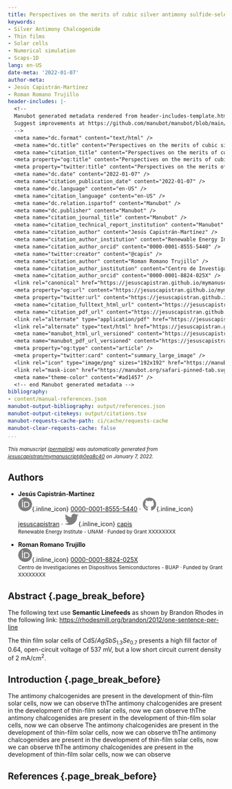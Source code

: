 ```yaml
---
title: Perspectives on the merits of cubic silver antimony sulfide-selenide thin films for solar cells
keywords:
- Silver Antimony Chalcogenide
- Thin films
- Solar cells
- Numerical simulation
- Scaps-1D
lang: en-US
date-meta: '2022-01-07'
author-meta:
- Jesús Capistrán-Martínez
- Roman Romano Trujillo
header-includes: |-
  <!--
  Manubot generated metadata rendered from header-includes-template.html.
  Suggest improvements at https://github.com/manubot/manubot/blob/main/manubot/process/header-includes-template.html
  -->
  <meta name="dc.format" content="text/html" />
  <meta name="dc.title" content="Perspectives on the merits of cubic silver antimony sulfide-selenide thin films for solar cells" />
  <meta name="citation_title" content="Perspectives on the merits of cubic silver antimony sulfide-selenide thin films for solar cells" />
  <meta property="og:title" content="Perspectives on the merits of cubic silver antimony sulfide-selenide thin films for solar cells" />
  <meta property="twitter:title" content="Perspectives on the merits of cubic silver antimony sulfide-selenide thin films for solar cells" />
  <meta name="dc.date" content="2022-01-07" />
  <meta name="citation_publication_date" content="2022-01-07" />
  <meta name="dc.language" content="en-US" />
  <meta name="citation_language" content="en-US" />
  <meta name="dc.relation.ispartof" content="Manubot" />
  <meta name="dc.publisher" content="Manubot" />
  <meta name="citation_journal_title" content="Manubot" />
  <meta name="citation_technical_report_institution" content="Manubot" />
  <meta name="citation_author" content="Jesús Capistrán-Martínez" />
  <meta name="citation_author_institution" content="Renewable Energy Institute - UNAM" />
  <meta name="citation_author_orcid" content="0000-0001-8555-5440" />
  <meta name="twitter:creator" content="@capis" />
  <meta name="citation_author" content="Roman Romano Trujillo" />
  <meta name="citation_author_institution" content="Centro de Investigaciones en Dispositivos Semiconductores - BUAP" />
  <meta name="citation_author_orcid" content="0000-0001-8824-025X" />
  <link rel="canonical" href="https://jesuscapistran.github.io/mymanuscript/" />
  <meta property="og:url" content="https://jesuscapistran.github.io/mymanuscript/" />
  <meta property="twitter:url" content="https://jesuscapistran.github.io/mymanuscript/" />
  <meta name="citation_fulltext_html_url" content="https://jesuscapistran.github.io/mymanuscript/" />
  <meta name="citation_pdf_url" content="https://jesuscapistran.github.io/mymanuscript/manuscript.pdf" />
  <link rel="alternate" type="application/pdf" href="https://jesuscapistran.github.io/mymanuscript/manuscript.pdf" />
  <link rel="alternate" type="text/html" href="https://jesuscapistran.github.io/mymanuscript/v/0ea8c40383eb57b9f569812b35b276f73438a7e4/" />
  <meta name="manubot_html_url_versioned" content="https://jesuscapistran.github.io/mymanuscript/v/0ea8c40383eb57b9f569812b35b276f73438a7e4/" />
  <meta name="manubot_pdf_url_versioned" content="https://jesuscapistran.github.io/mymanuscript/v/0ea8c40383eb57b9f569812b35b276f73438a7e4/manuscript.pdf" />
  <meta property="og:type" content="article" />
  <meta property="twitter:card" content="summary_large_image" />
  <link rel="icon" type="image/png" sizes="192x192" href="https://manubot.org/favicon-192x192.png" />
  <link rel="mask-icon" href="https://manubot.org/safari-pinned-tab.svg" color="#ad1457" />
  <meta name="theme-color" content="#ad1457" />
  <!-- end Manubot generated metadata -->
bibliography:
- content/manual-references.json
manubot-output-bibliography: output/references.json
manubot-output-citekeys: output/citations.tsv
manubot-requests-cache-path: ci/cache/requests-cache
manubot-clear-requests-cache: false
...
```







<small><em>
This manuscript
([permalink](https://jesuscapistran.github.io/mymanuscript/v/0ea8c40383eb57b9f569812b35b276f73438a7e4/))
was automatically generated
from [jesuscapistran/mymanuscript@0ea8c40](https://github.com/jesuscapistran/mymanuscript/tree/0ea8c40383eb57b9f569812b35b276f73438a7e4)
on January 7, 2022.
</em></small>

## Authors



+ **Jesús Capistrán-Martínez**<br>
    ![ORCID icon](images/orcid.svg){.inline_icon}
    [0000-0001-8555-5440](https://orcid.org/0000-0001-8555-5440)
    · ![GitHub icon](images/github.svg){.inline_icon}
    [jesuscapistran](https://github.com/jesuscapistran)
    · ![Twitter icon](images/twitter.svg){.inline_icon}
    [capis](https://twitter.com/capis)<br>
  <small>
     Renewable Energy Institute - UNAM
     · Funded by Grant XXXXXXXX
  </small>

+ **Roman Romano Trujillo**<br>
    ![ORCID icon](images/orcid.svg){.inline_icon}
    [0000-0001-8824-025X](https://orcid.org/0000-0001-8824-025X)<br>
  <small>
     Centro de Investigaciones en Dispositivos Semiconductores - BUAP
     · Funded by Grant XXXXXXXX
  </small>


## Abstract {.page_break_before}

The following text use **Semantic Linefeeds**
as shown by Brandon Rhodes in the following link: https://rhodesmill.org/brandon/2012/one-sentence-per-line

The thin film solar cells of CdS/$AgSbS_{1.3}Se_{0.7}$
presents a high fill factor of 0.64,
open-circuit voltage of 537 mV,
but a low short circuit current density of 2 mA/$\text{cm}^2$.

## Introduction {.page_break_before}

The antimony chalcogenides are present in the development of thin-film solar cells, now we can observe thThe antimony chalcogenides are present in the development of thin-film solar cells, now we can observe thThe antimony chalcogenides are present in the development of thin-film solar cells, now we can observe The antimony chalcogenides are present in the development of thin-film solar cells, now we can observe thThe antimony chalcogenides are present in the development of thin-film solar cells, now we can observe thThe antimony chalcogenides are present in the development of thin-film solar cells, now we can observe


## References {.page_break_before}

<!-- Explicitly insert bibliography here -->
<div id="refs"></div>
